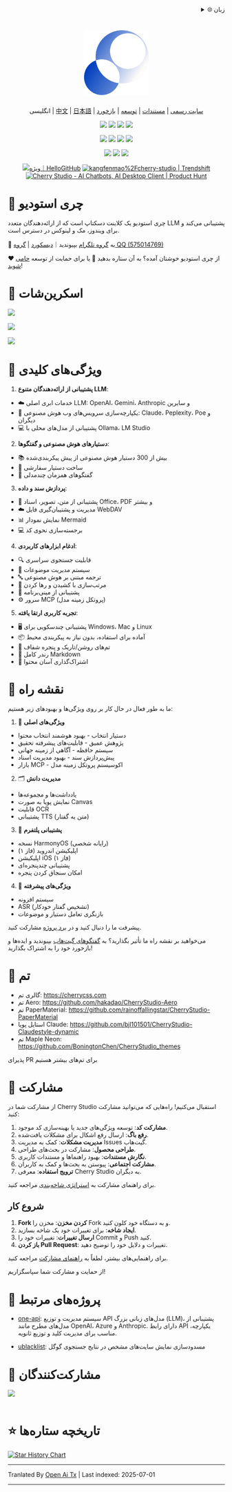 <div align="right" >
  <details>
    <summary >🌐 زبان</summary>
    <div>
      <div align="right">
        <p><a href="https://openaitx.github.io/view.html?user=CherryHQ&project=cherry-studio&lang=en">English</a></p>
        <p><a href="https://openaitx.github.io/view.html?user=CherryHQ&project=cherry-studio&lang=zh-CN">简体中文</a></p>
        <p><a href="https://openaitx.github.io/view.html?user=CherryHQ&project=cherry-studio&lang=zh-TW">繁體中文</a></p>
        <p><a href="https://openaitx.github.io/view.html?user=CherryHQ&project=cherry-studio&lang=ja">日本語</a></p>
        <p><a href="https://openaitx.github.io/view.html?user=CherryHQ&project=cherry-studio&lang=ko">한국어</a></p>
        <p><a href="https://openaitx.github.io/view.html?user=CherryHQ&project=cherry-studio&lang=hi">हिन्दी</a></p>
        <p><a href="https://openaitx.github.io/view.html?user=CherryHQ&project=cherry-studio&lang=th">ไทย</a></p>
        <p><a href="https://openaitx.github.io/view.html?user=CherryHQ&project=cherry-studio&lang=fr">Français</a></p>
        <p><a href="https://openaitx.github.io/view.html?user=CherryHQ&project=cherry-studio&lang=de">Deutsch</a></p>
        <p><a href="https://openaitx.github.io/view.html?user=CherryHQ&project=cherry-studio&lang=es">Español</a></p>
        <p><a href="https://openaitx.github.io/view.html?user=CherryHQ&project=cherry-studio&lang=it">Itapano</a></p>
        <p><a href="https://openaitx.github.io/view.html?user=CherryHQ&project=cherry-studio&lang=ru">Русский</a></p>
        <p><a href="https://openaitx.github.io/view.html?user=CherryHQ&project=cherry-studio&lang=pt">Português</a></p>
        <p><a href="https://openaitx.github.io/view.html?user=CherryHQ&project=cherry-studio&lang=nl">Nederlands</a></p>
        <p><a href="https://openaitx.github.io/view.html?user=CherryHQ&project=cherry-studio&lang=pl">Polski</a></p>
        <p><a href="https://openaitx.github.io/view.html?user=CherryHQ&project=cherry-studio&lang=ar">العربية</a></p>
        <p><a href="https://openaitx.github.io/view.html?user=CherryHQ&project=cherry-studio&lang=fa">فارسی</a></p>
        <p><a href="https://openaitx.github.io/view.html?user=CherryHQ&project=cherry-studio&lang=tr">Türkçe</a></p>
        <p><a href="https://openaitx.github.io/view.html?user=CherryHQ&project=cherry-studio&lang=vi">Tiếng Việt</a></p>
        <p><a href="https://openaitx.github.io/view.html?user=CherryHQ&project=cherry-studio&lang=id">Bahasa Indonesia</a></p>
      </div>
    </div>
  </details>
</div>

<h1 align="center">
  <a href="https://github.com/CherryHQ/cherry-studio/releases">
    <img src="https://github.com/CherryHQ/cherry-studio/blob/main/build/icon.png?raw=true" width="150" height="150" alt="banner" /><br>
  </a>
</h1>
  <p align="center">انگلیسی | <a href="./docs/README.zh.md">中文</a> | <a href="./docs/README.ja.md">日本語</a> | <a href="https://cherry-ai.com">سایت رسمی</a> | <a href="https://docs.cherry-ai.com/cherry-studio-wen-dang/en-us">مستندات</a> | <a href="./docs/dev.md">توسعه</a> | <a href="https://github.com/CherryHQ/cherry-studio/issues">بازخورد</a><br></p>

<!-- 题头徽章组合 -->

<div align="center">

[![][deepwiki-shield]][deepwiki-link]
[![][twitter-shield]][twitter-link]
[![][discord-shield]][discord-link]
[![][telegram-shield]][telegram-link]

</div>

<!-- 项目统计徽章 -->

<div align="center">

[![][github-stars-shield]][github-stars-link]
[![][github-forks-shield]][github-forks-link]
[![][github-release-shield]][github-release-link]
[![][github-contributors-shield]][github-contributors-link]

</div>

<div align="center">

[![][license-shield]][license-link]
[![][commercial-shield]][commercial-link]
[![][sponsor-shield]][sponsor-link]

</div>

<div align="center">
 <a href="https://hellogithub.com/repository/1605492e1e2a4df3be07abfa4578dd37" target="_blank"><img src="https://api.hellogithub.com/v1/widgets/recommend.svg?rid=1605492e1e2a4df3be07abfa4578dd37" alt="ویژه｜HelloGitHub" style="width: 200px; height: 43px;" width="200" height="43" /></a>
 <a href="https://trendshift.io/repositories/11772" target="_blank"><img src="https://trendshift.io/api/badge/repositories/11772" alt="kangfenmao%2Fcherry-studio | Trendshift" style="width: 250px; height: 55px;" width="250" height="55"/></a>
 <a href="https://www.producthunt.com/posts/cherry-studio?embed=true&utm_source=badge-featured&utm_medium=badge&utm_souce=badge-cherry&#0045;studio" target="_blank"><img src="https://api.producthunt.com/widgets/embed-image/v1/featured.svg?post_id=496640&theme=light" alt="Cherry&#0032;Studio - AI&#0032;Chatbots&#0044;&#0032;AI&#0032;Desktop&#0032;Client | Product Hunt" style="width: 200px; height: 43px;" width="200" height="43" /></a>
</div>

# 🍒 چری استودیو

چری استودیو یک کلاینت دسکتاپ است که از ارائه‌دهندگان متعدد LLM پشتیبانی می‌کند و برای ویندوز، مک و لینوکس در دسترس است.

👏 به [گروه تلگرام](https://t.me/CherryStudioAI) بپیوندید｜[دیسکورد](https://discord.gg/wez8HtpxqQ) | [گروه QQ (575014769)](https://qm.qq.com/q/lo0D4qVZKi)

❤️ از چری استودیو خوشتان آمده؟ به آن ستاره بدهید 🌟 یا برای حمایت از توسعه [حامی شوید](https://raw.githubusercontent.com/CherryHQ/cherry-studio/main/docs/sponsor.md)!

# 🌠 اسکرین‌شات

![](https://github.com/user-attachments/assets/36dddb2c-e0fb-4a5f-9411-91447bab6e18)

![](https://github.com/user-attachments/assets/f549e8a0-2385-40b4-b52b-2039e39f2930)

![](https://github.com/user-attachments/assets/58e0237c-4d36-40de-b428-53051d982026)

# 🌟 ویژگی‌های کلیدی

1. **پشتیبانی از ارائه‌دهندگان متنوع LLM**:

- ☁️ خدمات ابری اصلی LLM: OpenAI، Gemini، Anthropic و سایرین
- 🔗 یکپارچه‌سازی سرویس‌های وب هوش مصنوعی: Claude، Peplexity، Poe و دیگران
- 💻 پشتیبانی از مدل‌های محلی با Ollama، LM Studio

2. **دستیارهای هوش مصنوعی و گفتگوها**:

- 📚 بیش از 300 دستیار هوش مصنوعی از پیش پیکربندی‌شده
- 🤖 ساخت دستیار سفارشی
- 💬 گفتگوهای همزمان چندمدلی

3. **پردازش سند و داده**:

- 📄 پشتیبانی از متن، تصویر، اسناد Office، PDF و بیشتر
- ☁️ مدیریت و پشتیبان‌گیری فایل WebDAV
- 📊 نمایش نمودار Mermaid
- 💻 برجسته‌سازی نحوی کد

4. **ادغام ابزارهای کاربردی**:

- 🔍 قابلیت جستجوی سراسری
- 📝 سیستم مدیریت موضوعات
- 🔤 ترجمه مبتنی بر هوش مصنوعی
- 🎯 مرتب‌سازی با کشیدن و رها کردن
- 🔌 پشتیبانی از مینی‌برنامه
- ⚙️ سرور MCP (پروتکل زمینه مدل)

5. **تجربه کاربری ارتقا یافته**:

- 🖥️ پشتیبانی چندسکویی برای Windows، Mac و Linux
- 📦 آماده برای استفاده، بدون نیاز به پیکربندی محیط
- 🎨 تم‌های روشن/تاریک و پنجره شفاف
- 📝 رندر کامل Markdown
- 🤲 اشتراک‌گذاری آسان محتوا

# 📝 نقشه راه

ما به طور فعال در حال کار بر روی ویژگی‌ها و بهبودهای زیر هستیم:

1. 🎯 **ویژگی‌های اصلی**

- دستیار انتخاب - بهبود هوشمند انتخاب محتوا
- پژوهش عمیق - قابلیت‌های پیشرفته تحقیق
- سیستم حافظه - آگاهی از زمینه جهانی
- پیش‌پردازش سند - بهبود مدیریت اسناد
- بازار MCP - اکوسیستم پروتکل زمینه مدل

2. 🗂 **مدیریت دانش**

- یادداشت‌ها و مجموعه‌ها
- نمایش پویا به صورت Canvas
- قابلیت OCR
- پشتیبانی TTS (متن به گفتار)

3. 📱 **پشتیبانی پلتفرم**

- نسخه HarmonyOS (رایانه شخصی)
- اپلیکیشن اندروید (فاز ۱)
- اپلیکیشن iOS (فاز ۱)
- پشتیبانی چندپنجره‌ای
- امکان سنجاق کردن پنجره

4. 🔌 **ویژگی‌های پیشرفته**

- سیستم افزونه
- ASR (تشخیص گفتار خودکار)
- بازنگری تعامل دستیار و موضوعات

پیشرفت ما را دنبال کنید و در [برد پروژه](https://github.com/orgs/CherryHQ/projects/7) مشارکت کنید.

می‌خواهید بر نقشه راه ما تأثیر بگذارید؟ به [گفتگوهای گیت‌هاب](https://github.com/CherryHQ/cherry-studio/discussions) بپیوندید و ایده‌ها و بازخورد خود را به اشتراک بگذارید!

# 🌈 تم

- گالری تم: <https://cherrycss.com>
- تم Aero: <https://github.com/hakadao/CherryStudio-Aero>
- تم PaperMaterial: <https://github.com/rainoffallingstar/CherryStudio-PaperMaterial>
- استایل پویا Claude: <https://github.com/bjl101501/CherryStudio-Claudestyle-dynamic>
- تم Maple Neon: <https://github.com/BoningtonChen/CherryStudio_themes>

پذیرای PR برای تم‌های بیشتر هستیم

# 🤝 مشارکت

از مشارکت شما در Cherry Studio استقبال می‌کنیم! راه‌هایی که می‌توانید مشارکت کنید:

1. **مشارکت کد**: توسعه ویژگی‌های جدید یا بهینه‌سازی کد موجود.
2. **رفع باگ**: ارسال رفع اشکال برای مشکلات یافت‌شده.
3. **مدیریت مشکلات**: کمک به مدیریت Issues گیت‌هاب.
4. **طراحی محصول**: مشارکت در بحث‌های طراحی.
5. **نگارش مستندات**: بهبود راهنماها و مستندات کاربری.
6. **مشارکت اجتماعی**: پیوستن به بحث‌ها و کمک به کاربران.
7. **ترویج استفاده**: معرفی Cherry Studio به دیگران.

برای راهنمای مشارکت به [استراتژی شاخه‌بندی](https://raw.githubusercontent.com/CherryHQ/cherry-studio/main/docs/branching-strategy-en.md) مراجعه کنید.

## شروع کار

1. **Fork کردن مخزن**: مخزن را Fork و به دستگاه خود کلون کنید.
2. **ایجاد شاخه**: برای تغییرات خود یک شاخه بسازید.
3. **ارسال تغییرات**: تغییرات خود را Commit و Push کنید.
4. **باز کردن Pull Request**: تغییرات و دلایل خود را توضیح دهید.

برای راهنمایی‌های بیشتر، لطفاً به [راهنمای مشارکت](https://raw.githubusercontent.com/CherryHQ/cherry-studio/main/./CONTRIBUTING.md) مراجعه کنید.

از حمایت و مشارکت شما سپاسگزاریم!

# 🔗 پروژه‌های مرتبط
- [one-api](https://github.com/songquanpeng/one-api): سیستم مدیریت و توزیع API مدل‌های زبانی بزرگ (LLM)، پشتیبانی از مدل‌های مطرح مانند OpenAI، Azure و Anthropic. دارای رابط API یکپارچه، مناسب برای مدیریت کلید و توزیع ثانویه.

- [ublacklist](https://github.com/iorate/ublacklist): مسدودسازی نمایش سایت‌های مشخص در نتایج جستجوی گوگل

# 🚀 مشارکت‌کنندگان

<a href="https://github.com/CherryHQ/cherry-studio/graphs/contributors">
  <img src="https://contrib.rocks/image?repo=CherryHQ/cherry-studio" />
</a>
<br /><br />

# ⭐️ تاریخچه ستاره‌ها

[![Star History Chart](https://api.star-history.com/svg?repos=CherryHQ/cherry-studio&type=Timeline)](https://star-history.com/#CherryHQ/cherry-studio&Timeline)

<!-- Links & Images -->
[deepwiki-shield]: https://img.shields.io/badge/Deepwiki-CherryHQ-0088CC?style=plastic
[deepwiki-link]: https://deepwiki.com/CherryHQ/cherry-studio
[twitter-shield]: https://img.shields.io/badge/Twitter-CherryStudioApp-0088CC?style=plastic&logo=x
[twitter-link]: https://twitter.com/CherryStudioHQ
[discord-shield]: https://img.shields.io/badge/Discord-@CherryStudio-0088CC?style=plastic&logo=discord
[discord-link]: https://discord.gg/wez8HtpxqQ
[telegram-shield]: https://img.shields.io/badge/Telegram-@CherryStudioAI-0088CC?style=plastic&logo=telegram
[telegram-link]: https://t.me/CherryStudioAI

<!-- Links & Images -->
[github-stars-shield]: https://img.shields.io/github/stars/CherryHQ/cherry-studio?style=social
[github-stars-link]: https://github.com/CherryHQ/cherry-studio/stargazers
[github-forks-shield]: https://img.shields.io/github/forks/CherryHQ/cherry-studio?style=social
[github-forks-link]: https://github.com/CherryHQ/cherry-studio/network
[github-release-shield]: https://img.shields.io/github/v/release/CherryHQ/cherry-studio
[github-release-link]: https://github.com/CherryHQ/cherry-studio/releases
[github-contributors-shield]: https://img.shields.io/github/contributors/CherryHQ/cherry-studio
[github-contributors-link]: https://github.com/CherryHQ/cherry-studio/graphs/contributors

<!-- Links & Images -->
[license-shield]: https://img.shields.io/badge/License-AGPLv3-important.svg?style=plastic&logo=gnu
[license-link]: https://www.gnu.org/licenses/agpl-3.0
[commercial-shield]: https://img.shields.io/badge/License-Contact-white.svg?style=plastic&logoColor=white&logo=telegram&color=blue
[commercial-link]: mailto:license@cherry-ai.com?subject=Commercial%20License%20Inquiry
[sponsor-shield]: https://img.shields.io/badge/Sponsor-FF6699.svg?style=plastic&logo=githubsponsors&logoColor=white
[sponsor-link]: https://github.com/CherryHQ/cherry-studio/blob/main/docs/sponsor.md



---


Tranlated By [Open Ai Tx](https://github.com/OpenAiTx/OpenAiTx) | Last indexed: 2025-07-01


---